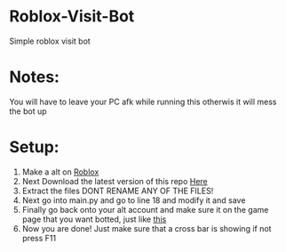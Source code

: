 # Roblox-Visit-Bot
Simple roblox visit bot

# Notes:
You will have to leave your PC afk while running this otherwis it will mess the bot up

# Setup:
1) Make a alt on [Roblox](https://www.roblox.com/account/signupredir)
2) Next Download the latest version of this repo [Here](https://github.com/amprocode/Roblox-Visit-Bot/archive/refs/heads/main.zip)
3) Extract the files DONT RENAME ANY OF THE FILES!
4) Next go into main.py and go to line 18 and modify it and save
5) Finally go back onto your alt account and make sure it on the game page that you want botted, just like [this](https://prnt.sc/13zacl8)
6) Now you are done! Just make sure that a cross bar is showing if not press F11
